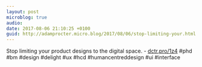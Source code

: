```yaml
---
layout: post
microblog: true
audio: 
date: 2017-08-06 21:10:25 +0100
guid: http://adamprocter.micro.blog/2017/08/06/stop-limiting-your.html
---
```

Stop limiting your product designs to the digital space. - [dctr.pro/1z4](http://dctr.pro/1z4) #phd #bm #design #delight #ux #hcd #humancentreddesign #ui #interface
